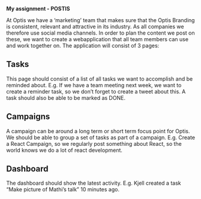 **My assignment - POSTIS**

At Optis we have a ‘marketing’ team that makes sure that the Optis Branding is consistent, relevant and attractive in its industry. As all companies we therefore use social media channels. In order to plan the content we post on these, we want to create a webapplication that all team members can use and work together on. The application will consist of 3 pages:

## Tasks

This page should consist of a list of all tasks we want to accomplish and be reminded about. E.g. If we have a team meeting next week, we want to create a reminder task, so we don’t forget to create a tweet about this. A task should also be able to be marked as DONE. 


## Campaigns

A campaign can be around a long term or short term focus point for Optis. We should be able to group a set of tasks as part of a campaign. E.g. Create a React Campaign, so we regularly post something about React, so the world knows we do a lot of react development. 


## Dashboard

The dashboard should show the latest activity. E.g. Kjell created a task “Make picture of Mathi’s talk” 10 minutes ago. 